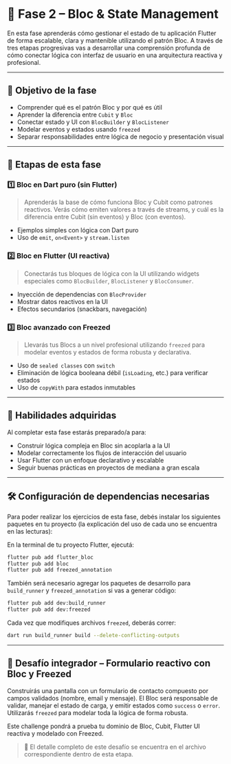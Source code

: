 # 🔄 Fase 2 – Bloc & State Management

En esta fase aprenderás cómo gestionar el estado de tu aplicación Flutter de forma escalable, clara
y mantenible utilizando el patrón Bloc. A través de tres etapas progresivas vas a desarrollar una
comprensión profunda de cómo conectar lógica con interfaz de usuario en una arquitectura reactiva y
profesional.

---

## 🎯 Objetivo de la fase

- Comprender qué es el patrón Bloc y por qué es útil
- Aprender la diferencia entre `Cubit` y `Bloc`
- Conectar estado y UI con `BlocBuilder` y `BlocListener`
- Modelar eventos y estados usando `freezed`
- Separar responsabilidades entre lógica de negocio y presentación visual

---

## 🧭 Etapas de esta fase

### 1️⃣ Bloc en Dart puro (sin Flutter)

> Aprenderás la base de cómo funciona Bloc y Cubit como patrones reactivos. Verás cómo emiten
> valores a través de streams, y cuál es la diferencia entre Cubit (sin eventos) y Bloc (con eventos).

- Ejemplos simples con lógica con Dart puro
- Uso de `emit`, `on<Event>` y `stream.listen`

### 2️⃣ Bloc en Flutter (UI reactiva)

> Conectarás tus bloques de lógica con la UI utilizando widgets especiales como `BlocBuilder`,
`BlocListener` y `BlocConsumer`.

- Inyección de dependencias con `BlocProvider`
- Mostrar datos reactivos en la UI
- Efectos secundarios (snackbars, navegación)

### 3️⃣ Bloc avanzado con Freezed

> Llevarás tus Blocs a un nivel profesional utilizando `freezed` para modelar eventos y estados de
> forma robusta y declarativa.

- Uso de `sealed classes` con `switch`
- Eliminación de lógica booleana débil (`isLoading`, etc.) para verificar estados
- Uso de `copyWith` para estados inmutables

---

## 💪 Habilidades adquiridas
Al completar esta fase estarás preparado/a para:
- Construir lógica compleja en Bloc sin acoplarla a la UI
- Modelar correctamente los flujos de interacción del usuario
- Usar Flutter con un enfoque declarativo y escalable
- Seguir buenas prácticas en proyectos de mediana a gran escala

---

## 🛠️ Configuración de dependencias necesarias

Para poder realizar los ejercicios de esta fase, debés instalar los siguientes paquetes en tu
proyecto (la explicación del uso de cada uno se encuentra en las lecturas):

En la terminal de tu proyecto Flutter, ejecutá:
```bash
flutter pub add flutter_bloc
flutter pub add bloc
flutter pub add freezed_annotation
```

También será necesario agregar los paquetes de desarrollo para `build_runner` y `freezed_annotation`
si vas a generar código:

```bash
flutter pub add dev:build_runner
flutter pub add dev:freezed
```

Cada vez que modifiques archivos `freezed`, deberás correr:

```bash
dart run build_runner build --delete-conflicting-outputs
```

---

## 🧪 Desafío integrador – Formulario reactivo con Bloc y Freezed

Construirás una pantalla con un formulario de contacto compuesto por campos validados (nombre, email
y mensaje). El Bloc será responsable de validar, manejar el estado de carga, y emitir estados como
`success` o `error`. Utilizarás `freezed` para modelar toda la lógica de forma robusta.

Este challenge pondrá a prueba tu dominio de Bloc, Cubit, Flutter UI reactiva y modelado con
Freezed.

> 📄 El detalle completo de este desafío se encuentra en el archivo correspondiente dentro de esta
> etapa.
